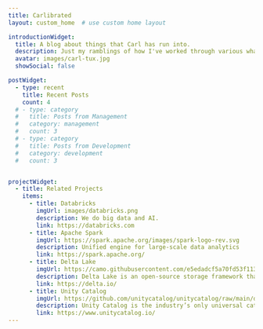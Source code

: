 ```yaml
---
title: Carlibrated
layout: custom_home  # use custom home layout

introductionWidget:
  title: A blog about things that Carl has run into.
  description: Just my ramblings of how I've worked through various whatevers.
  avatar: images/carl-tux.jpg
  showSocial: false

postWidget:
  - type: recent
    title: Recent Posts
    count: 4
  # - type: category
  #   title: Posts from Management
  #   category: management
  #   count: 3
  # - type: category
  #   title: Posts from Development
  #   category: development
  #   count: 3


projectWidget:
  - title: Related Projects
    items:
      - title: Databricks
        imgUrl: images/databricks.png
        description: We do big data and AI.
        link: https://databricks.com
      - title: Apache Spark
        imgUrl: https://spark.apache.org/images/spark-logo-rev.svg
        description: Unified engine for large-scale data analytics
        link: https://spark.apache.org/
      - title: Delta Lake
        imgUrl: https://camo.githubusercontent.com/e5edadcf5a70fd53f113fa35bc4ec2f994b4f811166e7685e975978cdeb9e8d8/68747470733a2f2f646f63732e64656c74612e696f2f6c61746573742f5f7374617469632f64656c74612d6c616b652d77686974652e706e67
        description: Delta Lake is an open-source storage framework that enables building a format agnostic Lakehouse architecture with compute engines.
        link: https://delta.io/
      - title: Unity Catalog
        imgUrl: https://github.com/unitycatalog/unitycatalog/raw/main/docs/assets/images/uc-logo.png
        description: Unity Catalog is the industry’s only universal catalog for data and AI.
        link: https://www.unitycatalog.io/
---
```

